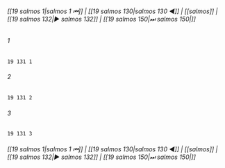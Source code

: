 
###### [[19 salmos 1|salmos 1 ⏮]] | [[19 salmos 130|salmos 130 ◀]] | [[salmos]] | [[19 salmos 132|▶ salmos 132]] | [[19 salmos 150|⏭ salmos 150|]]

###### 1
``` verse
19 131 1 
```
###### 2
``` verse
19 131 2 
```
###### 3
``` verse
19 131 3 
```

###### [[19 salmos 1|salmos 1 ⏮]] | [[19 salmos 130|salmos 130 ◀]] | [[salmos]] | [[19 salmos 132|▶ salmos 132]] | [[19 salmos 150|⏭ salmos 150|]]


